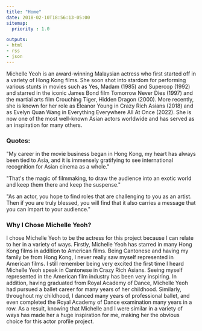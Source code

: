 ```yaml
---
title: "Home"
date: 2018-02-10T18:56:13-05:00
sitemap:
  priority : 1.0

outputs:
- html
- rss
- json
---
```

Michelle Yeoh is an award-winning Malaysian actress who first started off in a variety of Hong Kong films. She soon shot into stardom for performing various stunts in movies such as Yes, Madam (1985) and Supercop (1992) and starred in the iconic James Bond film Tomorrow Never Dies (1997) and the martial arts film Crouching Tiger, Hidden Dragon (2000). More recently, she is known for her role as Eleanor Young in Crazy Rich Asians (2018) and as Evelyn Quan Wang in Everything Everywhere All At Once (2022). She is now one of the most well-known Asian actors worldwide and has served as an inspiration for many others.

### Quotes:
"My career in the movie business began in Hong Kong, my heart has always been tied to Asia, and it is immensely gratifying to see international recognition for Asian cinema as a whole."

"That's the magic of filmmaking, to draw the audience into an exotic world and keep them there and keep the suspense."

"As an actor, you hope to find roles that are challenging to you as an artist. Then if you are truly blessed, you will find that it also carries a message that you can impart to your audience."


### Why I Chose Michelle Yeoh?
I chose Michelle Yeoh to be the actress for this project because I can relate to her in a variety of ways. Firstly, Michelle Yeoh has starred in many Hong Kong films in addition to American films. Being Cantonese and having my family be from Hong Kong, I never really saw myself represented in American films. I still remember being very excited the first time I heard Michelle Yeoh speak in Cantonese in Crazy Rich Asians. Seeing myself represented in the American film industry has been very inspiring. In addition, having graduated from Royal Academy of Dance, Michelle Yeoh had pursued a ballet career for many years of her childhood. Similarly, throughout my childhood, I danced many years of professional ballet, and even completed the Royal Academy of Dance examination many years in a row. As a result, knowing that Michelle and I were similar in a variety of ways has made her a huge inspiration for me, making her the obvious choice for this actor profile project.